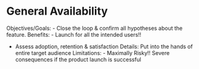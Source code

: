 # General Availability

Objectives/Goals: - Close the loop & confirm all hypotheses about the feature. 
Benefits: - Launch for all the intended users!!
- Assess adoption, retention & satisfaction
Details: Put into the hands of entire target audience
Limitations: - Maximally Risky!! Severe consequences if the product launch is successful